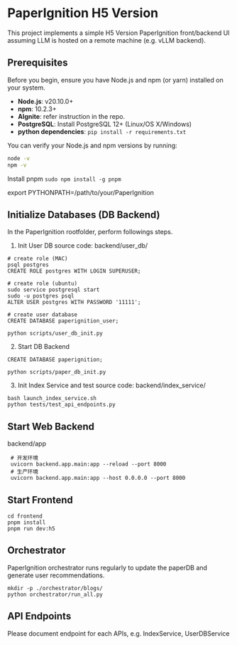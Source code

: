 # PaperIgnition H5 Version
This project implements a simple H5 Version PaperIgnition front/backend UI assuming LLM is hosted on a remote machine (e.g. vLLM backend).

## Prerequisites

Before you begin, ensure you have Node.js and npm (or yarn) installed on your system.

- **Node.js**:  v20.10.0+
- **npm**: 10.2.3+
- **AIgnite**: refer instruction in the repo.
- **PostgreSQL**: Install PostgreSQL 12+ (Linux/OS X/Windows)
- **python dependencies**: `pip install -r requirements.txt`

You can verify your Node.js and npm versions by running:
```bash
node -v
npm -v
```

Install pnpm `sudo npm install -g pnpm`

export PYTHONPATH=/path/to/your/PaperIgnition

## Initialize Databases (DB Backend)

In the PaperIgnition rootfolder, perform followings steps. 
1. Init User DB
source code: backend/user_db/
```
# create role (MAC)
psql postgres
CREATE ROLE postgres WITH LOGIN SUPERUSER;

# create role (ubuntu)
sudo service postgresql start
sudo -u postgres psql
ALTER USER postgres WITH PASSWORD '11111';

# create user database
CREATE DATABASE paperignition_user;

python scripts/user_db_init.py
```

2. Start DB Backend
```
CREATE DATABASE paperignition;

python scripts/paper_db_init.py
```

3. Init Index Service and test
source code: backend/index_service/
```
bash launch_index_service.sh
python tests/test_api_endpoints.py
```



## Start Web Backend

backend/app
```
 # 开发环境
 uvicorn backend.app.main:app --reload --port 8000
 # 生产环境
 uvicorn backend.app.main:app --host 0.0.0.0 --port 8000
```

## Start Frontend
```
cd frontend
pnpm install
pnpm run dev:h5
```

## Orchestrator

PaperIgnition orchestrator runs regularly to update the paperDB and generate user recommendations.
```
mkdir -p ./orchestrator/blogs/
python orchestrator/run_all.py
```


## API Endpoints
Please document endpoint for each APIs, e.g. IndexService, UserDBService